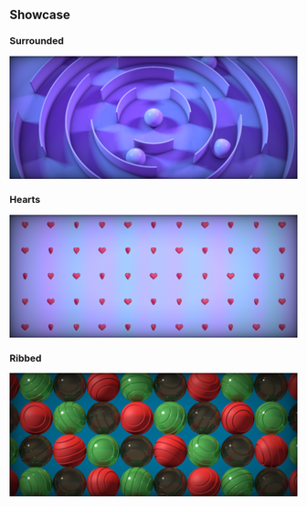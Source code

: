 ## Showcase

### Surrounded
![](assets/images/surrounded.png)

### Hearts
![](assets/images/hearts.png)

### Ribbed
![](assets/images/ribbed.png)